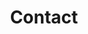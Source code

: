 ---
title: "Contact"
description: "Contact us to find out more about what services we are offering"
draft: false
layout: "contact"

# contact
contact:
  subtitle: "Work with the best"
  title: "Schedule a Demo"
  description: "You are interested in OptiVest? Access to our Signal APIs? Contact us now."

# contact info
contact_info:
  enable : true
  title : "Our Contact Info"
  address_list:
  - "info@datafortress.cloud"
  - "+491601136770"
  - "+1 650 382 0775"

# Services
services:
  enable : true
  title : "What do we provide?"
  service_list:
  - "Trading Signal API"
  - "OptiVest: Managed Investing Service (uniting our bots)"
  - "Consultation in the area of Quant, AI, Data Engineering"

---